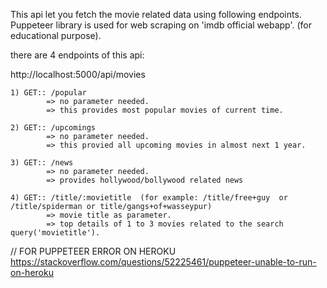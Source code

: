 This api let you fetch the movie related data using following endpoints. Puppeteer library is used for web scraping on 
'imdb official webapp'. (for educational purpose).


there are 4 endpoints of this api:

http://localhost:5000/api/movies

    1) GET:: /popular  
            => no parameter needed.
            => this provides most popular movies of current time.

    2) GET:: /upcomings 
            => no parameter needed.
            => this provied all upcoming movies in almost next 1 year.

    3) GET:: /news
            => no parameter needed.
            => provides hollywood/bollywood related news

    4) GET:: /title/:movietitle  (for example: /title/free+guy  or /title/spiderman or title/gangs+of+wasseypur)
            => movie title as parameter.
            => top details of 1 to 3 movies related to the search query('movietitle').



// FOR PUPPETEER ERROR ON HEROKU 
https://stackoverflow.com/questions/52225461/puppeteer-unable-to-run-on-heroku
